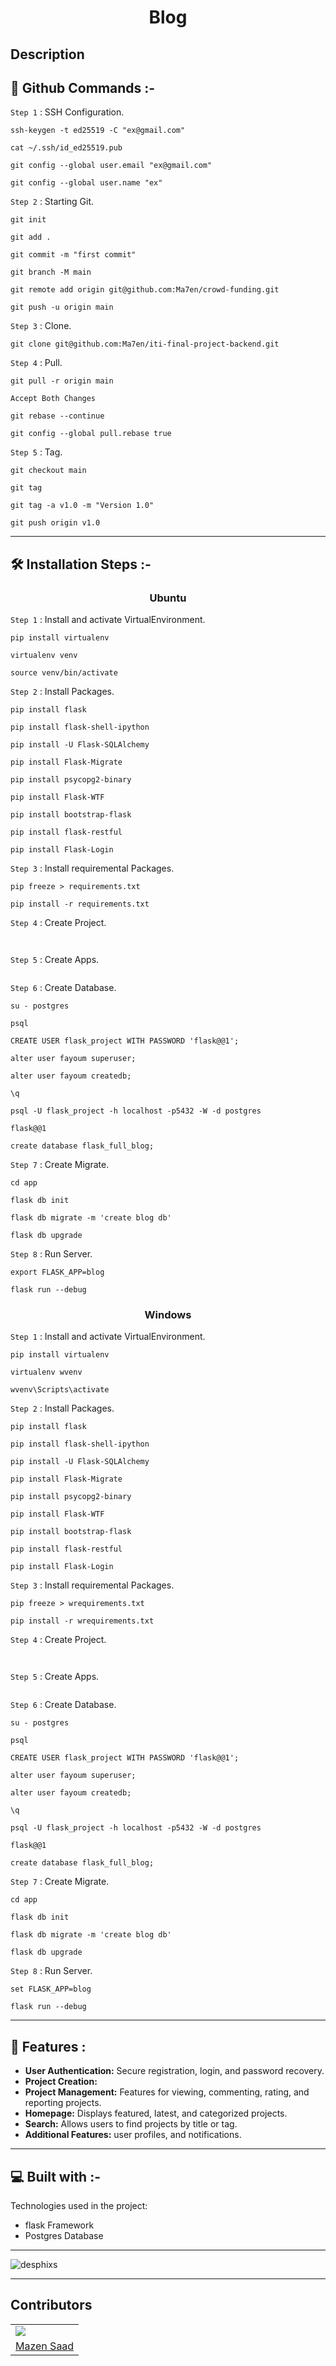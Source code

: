 <h1 align="center" id="title">Blog</h1>

<h2 id="description">Description</h2>

<p>

</p>

## 🔧 Github Commands :-

`Step 1` : SSH Configuration.

```
ssh-keygen -t ed25519 -C "ex@gmail.com"
```

```
cat ~/.ssh/id_ed25519.pub
```

```
git config --global user.email "ex@gmail.com"
```

```
git config --global user.name "ex"
```

`Step 2` : Starting Git.

```
git init
```

```
git add .
```

```
git commit -m "first commit"
```

```
git branch -M main
```

```
git remote add origin git@github.com:Ma7en/crowd-funding.git
```

```
git push -u origin main
```

`Step 3` : Clone.

```
git clone git@github.com:Ma7en/iti-final-project-backend.git
```

`Step 4` : Pull.

```
git pull -r origin main
```

```
Accept Both Changes
```

```
git rebase --continue
```

```
git config --global pull.rebase true
```

`Step 5` : Tag.

```
git checkout main
```

```
git tag
```

```
git tag -a v1.0 -m "Version 1.0"
```

```
git push origin v1.0
```

---

## 🛠️ Installation Steps :-

<h3 align="center"> Ubuntu </h3>

`Step 1` : Install and activate VirtualEnvironment.

```
pip install virtualenv
```

```
virtualenv venv
```

```
source venv/bin/activate
```

`Step 2` : Install Packages.

```
pip install flask
```

```
pip install flask-shell-ipython
```

```
pip install -U Flask-SQLAlchemy
```

```
pip install Flask-Migrate
```

```
pip install psycopg2-binary
```

```
pip install Flask-WTF
```

```
pip install bootstrap-flask
```

```
pip install flask-restful
```

```
pip install Flask-Login
```

`Step 3` : Install requiremental Packages.

```
pip freeze > requirements.txt
```

```
pip install -r requirements.txt
```

`Step 4` : Create Project.

```

```

```

```

`Step 5` : Create Apps.

```

```

`Step 6` : Create Database.

```
su - postgres
```

```
psql
```

```
CREATE USER flask_project WITH PASSWORD 'flask@@1';
```

```
alter user fayoum superuser;
```

```
alter user fayoum createdb;
```

```
\q
```

```
psql -U flask_project -h localhost -p5432 -W -d postgres
```

```
flask@@1
```

```
create database flask_full_blog;
```

`Step 7` : Create Migrate.

```
cd app
```

```
flask db init
```

```
flask db migrate -m 'create blog db'
```

```
flask db upgrade
```

`Step 8` : Run Server.

```
export FLASK_APP=blog
```

```
flask run --debug
```

<h3 align="center"> Windows </h3>

`Step 1` : Install and activate VirtualEnvironment.

```
pip install virtualenv
```

```
virtualenv wvenv
```

```
wvenv\Scripts\activate
```

`Step 2` : Install Packages.

```
pip install flask
```

```
pip install flask-shell-ipython
```

```
pip install -U Flask-SQLAlchemy
```

```
pip install Flask-Migrate
```

```
pip install psycopg2-binary
```

```
pip install Flask-WTF
```

```
pip install bootstrap-flask
```

```
pip install flask-restful
```

```
pip install Flask-Login
```

`Step 3` : Install requiremental Packages.

```
pip freeze > wrequirements.txt
```

```
pip install -r wrequirements.txt
```

`Step 4` : Create Project.

```

```

```

```

`Step 5` : Create Apps.

```

```

`Step 6` : Create Database.

```
su - postgres
```

```
psql
```

```
CREATE USER flask_project WITH PASSWORD 'flask@@1';
```

```
alter user fayoum superuser;
```

```
alter user fayoum createdb;
```

```
\q
```

```
psql -U flask_project -h localhost -p5432 -W -d postgres
```

```
flask@@1
```

```
create database flask_full_blog;
```

`Step 7` : Create Migrate.

```
cd app
```

```
flask db init
```

```
flask db migrate -m 'create blog db'
```

```
flask db upgrade
```

`Step 8` : Run Server.

```
set FLASK_APP=blog
```

```
flask run --debug
```

---

## 🧐 Features :

<ul>
<li>
    <b>User Authentication:</b> Secure registration, login, and password recovery.
</li>
<li>
    <b>Project Creation:</b>
</li>
<li>
    <b>Project Management:</b> Features for viewing, commenting, rating, and reporting projects.
</li>
<li>
    <b>Homepage:</b> Displays featured, latest, and categorized projects.
</li>
<li>
    <b>Search:</b> Allows users to find projects by title or tag.
</li>
<li>
    <b>Additional Features:</b> user profiles, and notifications.
</li>
</ul>

---

## 💻 Built with :-

Technologies used in the project:

-   flask Framework
-   Postgres Database

---

<p align="left"><img src="https://profile-counter.glitch.me/flask-full-blog-4/count.svg" alt="desphixs" /></p>

---

## Contributors

<table>
    <tr>
        <td>
            <img src="https://avatars.githubusercontent.com/u/91129862?v=4"></img>
        </td>
    </tr>
    <tr>
        <td>
            <a href="https://github.com/Ma7en">Mazen Saad</a>
        </td>
    </tr>
</table>
